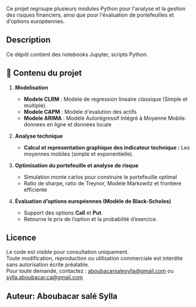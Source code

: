 Ce projet regroupe plusieurs modules Python pour l'analyse et la gestion des risques financiers, ainsi que pour l'évaluation de portefeuilles et d'options européennes.
## Description  
Ce dépôt contient des notebooks Jupyter, scripts Python.

## 📌 Contenu du projet

1. **Modelisation**
   - **Modele CLRM** : Modele de regression lineaire classique (Simple et multiple).
   - **Modele CAPM** : Modele d'evalution des actifs
   - **Modele ARIMA** : Modèle Autorégressif Intégré à Moyenne Mobile: donnees en ligne et donnees locale

2. **Analyse technique**
   - **Calcul et representation graphique des indicateur technique :** Les moyennes mobiles (simple et exponentielle).
3. **Optimisation du portefeuille et analyse de risque**
   - Simulation monte carlos pour construire le portefeuille optimal
   - Ratio de sharpe, ratio de Treynor, Modele Markowitz et frontiere efficiente
3. **Évaluation d’options européennes (Modèle de Black-Scholes)**
   - Support des options **Call** et **Put**.
   - Retourne le prix de l’option et la probabilité d’exercice.

## Licence  
Le code est visible pour consultation uniquement.  
Toute modification, reproduction ou utilisation commerciale est interdite sans autorisation écrite préalable.  
Pour toute demande, contactez : aboubacarsalesylla@gmail.com ou sylla.aboubacar.ca@gmail.com

## Auteur: Aboubacar salé Sylla  

